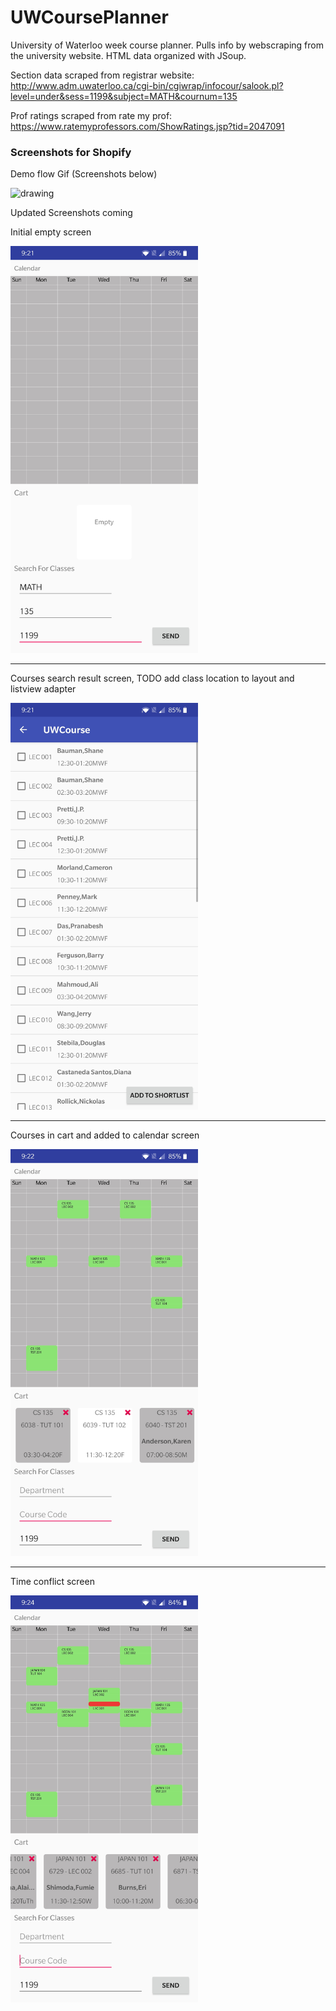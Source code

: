 # UWCoursePlanner

University of Waterloo week course planner. Pulls info by webscraping from the university website. HTML data organized with JSoup.

Section data scraped from registrar website: http://www.adm.uwaterloo.ca/cgi-bin/cgiwrap/infocour/salook.pl?level=under&sess=1199&subject=MATH&cournum=135

Prof ratings scraped from rate my prof: https://www.ratemyprofessors.com/ShowRatings.jsp?tid=2047091

### Screenshots for Shopify 

Demo flow Gif (Screenshots below)

<img src="ezgif-3-7a27461e48c9.gif" alt="drawing" width="300"/>

Updated Screenshots coming

Initial empty screen

<img src="Screenshot_20200511-092131.jpg" alt="drawing" width="300"/>

---
Courses search result screen, TODO add class location to layout and listview adapter

<img src="Screenshot_20200511-092135.jpg" alt="drawing" width="300"/>

---
Courses in cart and added to calendar screen

<img src="Screenshot_20200511-092227.jpg" alt="drawing" width="300"/>

---
Time conflict screen

<img src="Screenshot_20200511-092419.jpg" alt="drawing" width="300"/>
